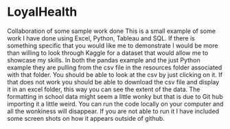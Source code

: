 # LoyalHealth
Collaboration of some sample work done
This is a small example of some work I have done using Excel, Python, Tableau and SQL.
If there is something specific that you would like me to demonstrate I would be more than willing to look through Kaggle for a dataset that would allow me to showcase my skills.
In both the pandas example and the just Python example they are pulling from the csv file in the resources folder associated with that folder. You should be able to look at the csv by just clicking on it. If that does not work you should be able to download the csv file and display it in an excel folder, this way you can see the extent of the data.
The formatting in school data might seem a little wonky but that is due to Git hub importing it a little weird. You can run the code locally on your computer and all the wonkiness will disappear. If you are not able to run it I have included some screen shots on how it appears outside of github.

